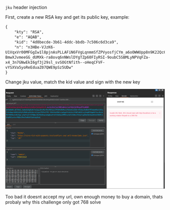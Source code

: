 `jku` header injection

First, create a new RSA key and get its public key, example:
```
{
    "kty": "RSA",
    "e": "AQAB",
    "kid": "4d0becde-3b61-4ddc-bbdb-7c506c6d3ca9",
    "n": "n3HBe-VJzK6-U1VqxVr00MFGgIw1l8pjnAsPLLAFiN6FVgLqnmmSfZPVyosfjCYm_a6oOWWUpp8n9K22Qc6GolAUPcmIP8poRvUiMiAxbAN62POSJPprLdiYLj1tiHnr6RYa8yIC4xN5ywNauBZQBwlqYHQNAtOqI3AsQrTCGxeovMxfsoZFHK6hjuJB1uIv0FPQWyGvFstC-BmwXJvmeeGG_dUMXk-ra8ovq6nNWslDYgTZp60FIyRSI-9oubC5SBMLyNPVqFZa-x4_3n7GNwEkI6gf3j29sl_svSOGtNfith--oHeqCFVF-vYSXVa5yoReEduaZ07QWE9pSz5UDw"
}
```


Change jku value, match the kid value and sign with the new key

![alt text](image/image-10.png)

Too bad it doesnt accept my url, own enough money to buy a domain, thats probaly why this challenge only got  768 	solve